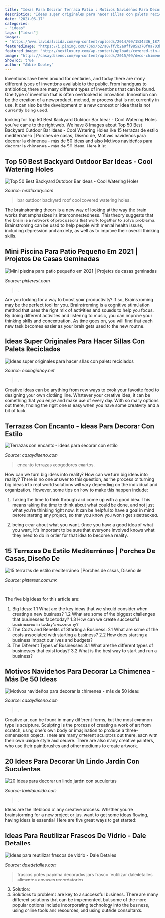 ```yaml
---
title: "Ideas Para Decorar Terraza Patio : Motivos Navideños Para Decorar La Chimenea"
description: "Ideas super originales para hacer sillas con palets reciclados"
date: "2023-06-17"
categories:
- "ideas"
tags: ["ideas"]
images:
- "https://www.lavidalucida.com/wp-content/uploads/2014/09/1534336_187117581488707_599128456_n.jpg"
featuredImage: "https://i.pinimg.com/736x/b2/a0/ff/b2a0ff985a370f0a703be7e1a880dbf1.jpg"
featured_image: "http://nextluxury.com/wp-content/uploads/covered-tin-roof-outdoor-bar-ideas.jpg"
image: "https://casaydiseno.com/wp-content/uploads/2015/09/deco-chimenea-blanca-calcetines.jpg"
ShowToc: true
author: "Abbie Dooley"
---
```



Inventions have been around for centuries, and today there are many different types of inventions available to the public. From handguns to antibiotics, there are many different types of inventions that can be found. One type of invention that is often overlooked is innovation. Innovation can be the creation of a new product, method, or process that is not currently in use. It can also be the development of a new concept or idea that is not currently being used.

	

		
looking for Top 50 Best Backyard Outdoor Bar Ideas - Cool Watering Holes you've came to the right web. We have 8 Images about Top 50 Best Backyard Outdoor Bar Ideas - Cool Watering Holes like 15 terrazas de estilo mediterráneo | Porches de casas, Diseño de, Motivos navideños para decorar la chimenea - más de 50 ideas and also Motivos navideños para decorar la chimenea - más de 50 ideas. Here it is:
		
    
## Top 50 Best Backyard Outdoor Bar Ideas - Cool Watering Holes

<img loading=lazy src="http://nextluxury.com/wp-content/uploads/covered-tin-roof-outdoor-bar-ideas.jpg" onerror="this.onerror=null;this.src='https://tse4.mm.bing.net/th?id=OIP.4HDjVfiEmesOo7J0pUBWqQAAAA&amp;pid=15.1';" alt="Top 50 Best Backyard Outdoor Bar Ideas - Cool Watering Holes">

_Source: nextluxury.com_

>bar outdoor backyard roof cool covered watering holes. 

	

The brainstroming theory is a new way of looking at the way the brain works that emphasizes its interconnectedness. This theory suggests that the brain is a network of processors that work together to solve problems. Brainstroming can be used to help people with mental health issues, including depression and anxiety, as well as to improve their overall thinking skills.

    
## Mini Piscina Para Patio Pequeño Em 2021 | Projetos De Casas Geminadas

<img loading=lazy src="https://i.pinimg.com/736x/b2/a0/ff/b2a0ff985a370f0a703be7e1a880dbf1.jpg" onerror="this.onerror=null;this.src='https://tse2.mm.bing.net/th?id=OIP.bXSX5o4gN_OTHdQ8Y5dCrAHaJ3&amp;pid=15.1';" alt="Mini piscina para patio pequeño em 2021 | Projetos de casas geminadas">

_Source: pinterest.com_

>. 

	

Are you looking for a way to boost your productivity? If so, Brainstroming may be the perfect tool for you. Brainstroming is a cognitive stimulation method that uses the right mix of activities and sounds to help you focus. By doing different activities and listening to music, you can improve your thinking skills and concentration. As time goes on, you will find that each new task becomes easier as your brain gets used to the new routine.

    
## Ideas Super Originales Para Hacer Sillas Con Palets Reciclados

<img loading=lazy src="https://ecologiahoy.net/wp-content/uploads/2016/05/maxresdefault-13.jpg" onerror="this.onerror=null;this.src='https://tse1.mm.bing.net/th?id=OIP.9hSoWMCUqnt1Qs81OvAe2QHaLH&amp;pid=15.1';" alt="Ideas super originales para hacer sillas con palets reciclados">

_Source: ecologiahoy.net_

>. 

	

Creative ideas can be anything from new ways to cook your favorite food to designing your own clothing line. Whatever your creative idea, it can be something that you enjoy and make use of every day. With so many options out there, finding the right one is easy when you have some creativity and a bit of luck.

    
## Terrazas Con Encanto - Ideas Para Decorar Con Estilo

<img loading=lazy src="https://casaydiseno.com/wp-content/uploads/2018/01/bonito-estilo.jpg" onerror="this.onerror=null;this.src='https://tse3.mm.bing.net/th?id=OIP.qngjFd4AnQUVSwEZpKxOhAHaLH&amp;pid=15.1';" alt="Terrazas con encanto - ideas para decorar con estilo">

_Source: casaydiseno.com_

>encanto terrazas acogedores cuartos. 

	

How can we turn big ideas into reality?
How can we turn big ideas into reality? There is no one answer to this question, as the process of turning big ideas into real world solutions will vary depending on the individual and organization. However, some tips on how to make this happen include:
1) Taking the time to think through and come up with a good idea. This means taking the time to think about what could be done, and not just what you’re thinking right now. It can be helpful to have a goal in mind before starting any project, so that you know you won’t get sidetracked.

2) being clear about what you want. Once you have a good idea of what you want, it's important to be sure that everyone involved knows what they need to do in order for that idea to become a reality.

    
## 15 Terrazas De Estilo Mediterráneo | Porches De Casas, Diseño De

<img loading=lazy src="https://i.pinimg.com/736x/6c/a5/3c/6ca53c03a50a655ea5c9f6fe4869ab95.jpg" onerror="this.onerror=null;this.src='https://tse3.mm.bing.net/th?id=OIP.asqwG1NlMChc3aVLMl0JxgHaJ3&amp;pid=15.1';" alt="15 terrazas de estilo mediterráneo | Porches de casas, Diseño de">

_Source: pinterest.com.mx_

>. 

	

The five big ideas for this article are:
1. Big Ideas: 
1.1 What are the key ideas that we should consider when creating a new business? 
1.2 What are some of the biggest challenges that businesses face today? 
1.3 How can we create successful businesses in today's economy? 
2. The Costs and Benefits of Starting a Business: 
2.1 What are some of the costs associated with starting a business? 
2.2 How does starting a business impact our lives and budgets? 
3. The Different Types of Businesses: 
3.1 What are the different types of businesses that exist today? 
3.2 What is the best way to start and run a business?

    
## Motivos Navideños Para Decorar La Chimenea - Más De 50 Ideas

<img loading=lazy src="https://casaydiseno.com/wp-content/uploads/2015/09/deco-chimenea-blanca-calcetines.jpg" onerror="this.onerror=null;this.src='https://tse4.mm.bing.net/th?id=OIP.2rOCFaV4xaxYtAwu-nzgSwHaLI&amp;pid=15.1';" alt="Motivos navideños para decorar la chimenea - más de 50 ideas">

_Source: casaydiseno.com_

>. 

	

Creative art can be found in many different forms, but the most common type is sculpture. Sculpting is the process of creating a work of art from scratch, using one's own body or imagination to produce a three-dimensional object. There are many different sculptors out there, each with their own unique style and oeuvre. There are also many creative painters, who use their paintbrushes and other mediums to create artwork.

    
## 20 Ideas Para Decorar Un Lindo Jardín Con Suculentas

<img loading=lazy src="https://www.lavidalucida.com/wp-content/uploads/2014/09/1534336_187117581488707_599128456_n.jpg" onerror="this.onerror=null;this.src='https://tse1.mm.bing.net/th?id=OIP.VYEZimbtUC--piMRCR7BTgHaJ4&amp;pid=15.1';" alt="20 Ideas para decorar un lindo jardín con suculentas">

_Source: lavidalucida.com_

>. 

	

Ideas are the lifeblood of any creative process. Whether you're brainstorming for a new project or just want to get some ideas flowing, having ideas is essential. Here are five great ways to get started: 

    
## Ideas Para Reutilizar Frascos De Vidrio - Dale Detalles

<img loading=lazy src="https://i0.wp.com/www.daledetalles.com/wp-content/uploads/2016/06/frascos-de-vidrio25.jpg" onerror="this.onerror=null;this.src='https://tse1.mm.bing.net/th?id=OIP.r3B131_XU5XEm3XQfNryPAHaFj&amp;pid=15.1';" alt="Ideas para reutilizar frascos de vidrio - Dale Detalles">

_Source: daledetalles.com_

>frascos potes papinha decorados jars frasco reutilizar daledetalles alimentos envases recordatorios. 

	

3. Solution:
3. Solutions to problems are key to a successful business. There are many different solutions that can be implemented, but some of the more popular options include incorporating technology into the business, using online tools and resources, and using outside consultants.

